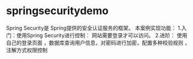 # springsecuritydemo
Spring Security是 Spring提供的安全认证服务的框架。
本案例实现功能：
1.入门：使用Spring Security进行控制： 网站需要登录才可以访问。
2.进阶： 使用自己的登录页面 ，数据库查询用户信息，对密码进行加密，配置多种校验规则 ，注解方式权限控制
